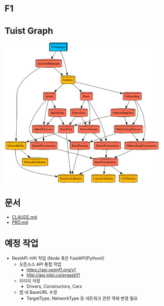 # F1

# Tuist Graph

![graph](graph.png)

# 문서

* [CLAUDE.md](CLAUDE.md)
* [PRD.md](PRD.md)

# 예정 작업

* RestAPI 서버 작업 (Node 혹은 FastAPI(Python))
  * 오픈소스 API 통합 작업
    * https://api.openf1.org/v1
    * http://api.jolpi.ca/ergast/f1
  * 이미지 저장
    * Drivers, Constructors, Cars
  * 앱 내 BaseURL 수정
    * TargetType, NetworkType 등 네트워크 관련 객체 변경 필요